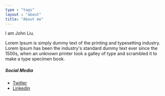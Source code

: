 ```yaml
---
type : "tags"
layout : "about"
title: "About me"
---
```


I am John Liu.

Lorem Ipsum is simply dummy text of the printing and typesetting industry. Lorem Ipsum has been the industry's standard dummy text ever since the 1500s, when an unknown printer took a galley of type and scrambled it to make a type specimen book. 

##### Social Media

- [Twitter](https://twitter.com/@mydailylivemail)
- [Linkedin](https://linkedin.com/in/binovarghese-)
 

